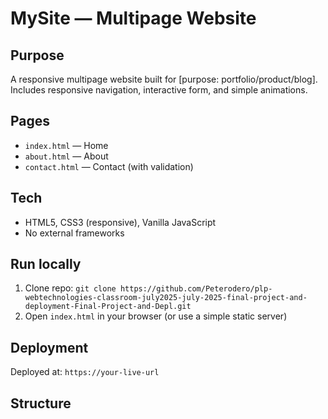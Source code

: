 # MySite — Multipage Website

## Purpose
A responsive multipage website built for [purpose: portfolio/product/blog]. Includes responsive navigation, interactive form, and simple animations.

## Pages
- `index.html` — Home
- `about.html` — About
- `contact.html` — Contact (with validation)

## Tech
- HTML5, CSS3 (responsive), Vanilla JavaScript
- No external frameworks

## Run locally
1. Clone repo: `git clone https://github.com/Peterodero/plp-webtechnologies-classroom-july2025-july-2025-final-project-and-deployment-Final-Project-and-Depl.git`
2. Open `index.html` in your browser (or use a simple static server)

## Deployment
Deployed at: `https://your-live-url`

## Structure
